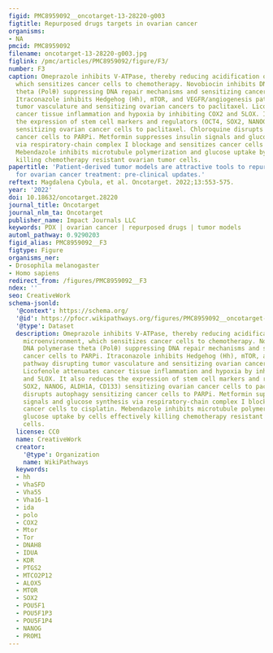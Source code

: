 ```yaml
---
figid: PMC8959092__oncotarget-13-28220-g003
figtitle: Repurposed drugs targets in ovarian cancer
organisms:
- NA
pmcid: PMC8959092
filename: oncotarget-13-28220-g003.jpg
figlink: /pmc/articles/PMC8959092/figure/F3/
number: F3
caption: Omeprazole inhibits V-ATPase, thereby reducing acidification of tumor microenvironment,
  which sensitizes cancer cells to chemotherapy. Novobiocin inhibits DNA polymerase
  theta (Polθ) suppressing DNA repair mechanisms and sensitizing cancer cells to PARPi.
  Itraconazole inhibits Hedgehog (Hh), mTOR, and VEGFR/angiogenesis pathway disrupting
  tumor vasculature and sensitizing ovarian cancers to paclitaxel. Licofenole attenuates
  cancer tissue inflammation and hypoxia by inhibiting COX2 and 5LOX. It also reduces
  the expression of stem cell markers and regulators (OCT4, SOX2, NANOG, ALDH1A, CD133)
  sensitizing ovarian cancer cells to paclitaxel. Chloroquine disrupts autophagy sensitizing
  cancer cells to PARPi. Metformin suppresses insulin signals and glucose synthesis
  via respiratory-chain complex I blockage and sensitizes cancer cells to cisplatin.
  Mebendazole inhibits microtubule polymerization and glucose uptake by cells effectively
  killing chemotherapy resistant ovarian tumor cells.
papertitle: 'Patient-derived tumor models are attractive tools to repurpose drugs
  for ovarian cancer treatment: pre-clinical updates.'
reftext: Magdalena Cybula, et al. Oncotarget. 2022;13:553-575.
year: '2022'
doi: 10.18632/oncotarget.28220
journal_title: Oncotarget
journal_nlm_ta: Oncotarget
publisher_name: Impact Journals LLC
keywords: PDX | ovarian cancer | repurposed drugs | tumor models
automl_pathway: 0.9290203
figid_alias: PMC8959092__F3
figtype: Figure
organisms_ner:
- Drosophila melanogaster
- Homo sapiens
redirect_from: /figures/PMC8959092__F3
ndex: ''
seo: CreativeWork
schema-jsonld:
  '@context': https://schema.org/
  '@id': https://pfocr.wikipathways.org/figures/PMC8959092__oncotarget-13-28220-g003.html
  '@type': Dataset
  description: Omeprazole inhibits V-ATPase, thereby reducing acidification of tumor
    microenvironment, which sensitizes cancer cells to chemotherapy. Novobiocin inhibits
    DNA polymerase theta (Polθ) suppressing DNA repair mechanisms and sensitizing
    cancer cells to PARPi. Itraconazole inhibits Hedgehog (Hh), mTOR, and VEGFR/angiogenesis
    pathway disrupting tumor vasculature and sensitizing ovarian cancers to paclitaxel.
    Licofenole attenuates cancer tissue inflammation and hypoxia by inhibiting COX2
    and 5LOX. It also reduces the expression of stem cell markers and regulators (OCT4,
    SOX2, NANOG, ALDH1A, CD133) sensitizing ovarian cancer cells to paclitaxel. Chloroquine
    disrupts autophagy sensitizing cancer cells to PARPi. Metformin suppresses insulin
    signals and glucose synthesis via respiratory-chain complex I blockage and sensitizes
    cancer cells to cisplatin. Mebendazole inhibits microtubule polymerization and
    glucose uptake by cells effectively killing chemotherapy resistant ovarian tumor
    cells.
  license: CC0
  name: CreativeWork
  creator:
    '@type': Organization
    name: WikiPathways
  keywords:
  - hh
  - VhaSFD
  - Vha55
  - Vha16-1
  - ida
  - polo
  - COX2
  - Mtor
  - Tor
  - DNAH8
  - IDUA
  - KDR
  - PTGS2
  - MTCO2P12
  - ALOX5
  - MTOR
  - SOX2
  - POU5F1
  - POU5F1P3
  - POU5F1P4
  - NANOG
  - PROM1
---
```

